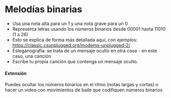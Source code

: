# Melodías binarias

- Usa una nota alta para un 1 y una nota grave para un 0
- Representa letras usando los números binarios desde 00001 hasta 11010 (1 a 26)
- Esto se explica de forma más detallada aquí, con ejemplos: <https://classic.csunplugged.org/modems-unplugged-2/>
- Esteganografía: se trata de un mensaje oculto en otra cosa - en este caso, una canción
- Escribe tu propia canción que contenga un mensaje oculto. 

#### Extensión

Puedes ocultar los números binarios en el ritmo (notas largas y cortas) o hacer un vídeo con movimientos de baile que codifiquen números binarios